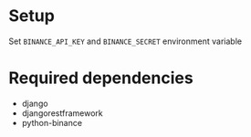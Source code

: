 # Setup

Set `BINANCE_API_KEY` and `BINANCE_SECRET` environment variable


# Required dependencies

- django
- djangorestframework
- python-binance